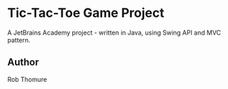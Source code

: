 # Tic-Tac-Toe Game Project

A JetBrains Academy project - written in Java, using Swing API 
and MVC pattern.



## Author

Rob Thomure